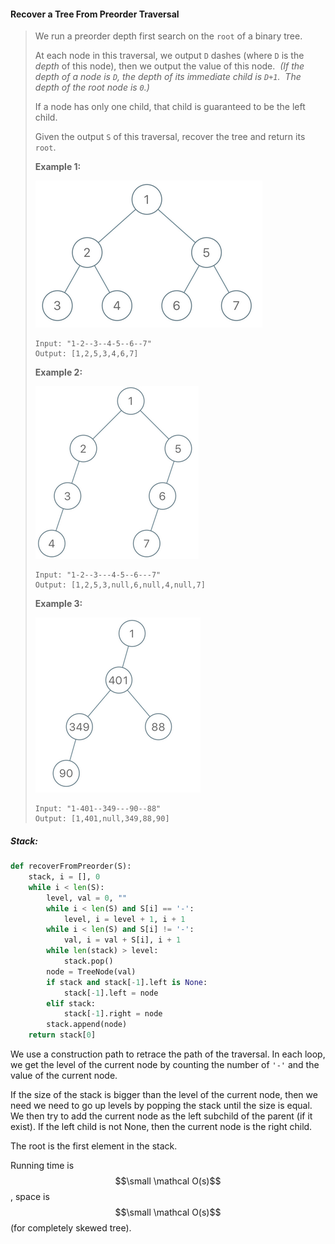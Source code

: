 #### Recover a Tree From Preorder Traversal

> We run a preorder depth first search on the `root` of a binary tree.
>
> At each node in this traversal, we output `D` dashes \(where `D` is the _depth_ of this node\), then we output the value of this node.  _\(If the depth of a node is `D`, the depth of its immediate child is `D+1`.  The depth of the root node is `0`.\)_
>
> If a node has only one child, that child is guaranteed to be the left child.
>
> Given the output `S` of this traversal, recover the tree and return its `root`.
>
> **Example 1:**
>
> ![](/assets/recover_from_preorder_1st.png)
>
> ```
> Input: "1-2--3--4-5--6--7"
> Output: [1,2,5,3,4,6,7]
> ```
>
> **Example 2:**
>
> ![](/assets/recover_preorder_2nd.png)
>
> ```
> Input: "1-2--3---4-5--6---7"
> Output: [1,2,5,3,null,6,null,4,null,7]
> ```
>
> **Example 3:**
>
> ![](/assets/recover_preorder_3rd.png)
>
> ```
> Input: "1-401--349---90--88"
> Output: [1,401,null,349,88,90]
> ```

##### Stack:

```py
def recoverFromPreorder(S):
    stack, i = [], 0
    while i < len(S):
        level, val = 0, ""
        while i < len(S) and S[i] == '-':
            level, i = level + 1, i + 1
        while i < len(S) and S[i] != '-':
            val, i = val + S[i], i + 1
        while len(stack) > level:
            stack.pop()
        node = TreeNode(val)
        if stack and stack[-1].left is None:
            stack[-1].left = node
        elif stack:
            stack[-1].right = node
        stack.append(node)
    return stack[0]
```

We use a construction path to retrace the path of the traversal. In each loop, we get the level of the current node by counting the number of `'-'` and the value of the current node. 

If the size of the stack is bigger than the level of the current node, then we need we need to go up levels by popping the stack until the size is equal. We then try to add the current node as the left subchild of the parent \(if it exist\). If the left child is not None, then the current node is the right child. 

The root is the first element in the stack. 

Running time is $$\small \mathcal O(s)$$, space is $$\small \mathcal O(s)$$ \(for completely skewed tree\).

